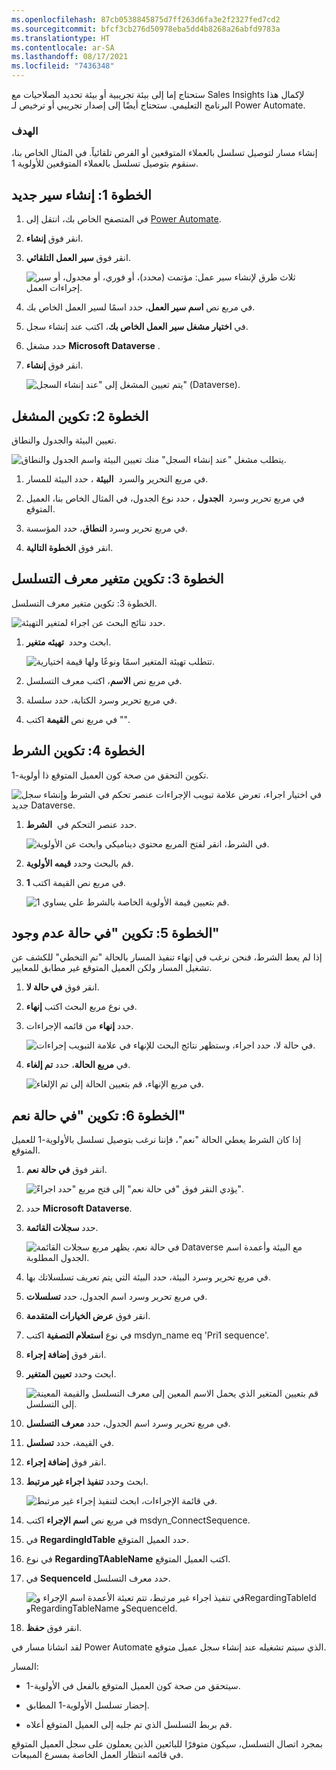 ```yaml
---
ms.openlocfilehash: 87cb0538845875d7ff263d6fa3e2f2327fed7cd2
ms.sourcegitcommit: bfcf3cb276d50978eba5dd4b8268a26abfd9783a
ms.translationtype: HT
ms.contentlocale: ar-SA
ms.lasthandoff: 08/17/2021
ms.locfileid: "7436348"
---
```

ستحتاج إما إلى بيئة تجريبية أو بيئة تحديد الصلاحيات مع Sales Insights لإكمال هذا البرنامج التعليمي. ستحتاج أيضًا إلى إصدار تجريبي أو ترخيص لـ Power Automate.

### <a name="objective"></a>الهدف

إنشاء مسار لتوصيل تسلسل بالعملاء المتوقعين أو الفرص تلقائياً. في المثال الخاص بنا، سنقوم بتوصيل تسلسل بالعملاء المتوقعين للأولوية 1.

## <a name="step-1-create-a-new-flow"></a>الخطوة 1: إنشاء سير جديد

1. في المتصفح الخاص بك، انتقل إلى [Power Automate](https://flow.microsoft.com/?azure-portal=true).  

2. انقر فوق **إنشاء**.

3. انقر فوق **سير العمل التلقائي**.

    ![ثلاث طرق لإنشاء سير عمل: مؤتمت (محدد)، أو فوري، أو مجدول، أو سير إجراءات العمل.](../media/tutorial-5-1.png)

4. في مربع نص **اسم سير العمل**، حدد اسمًا لسير العمل الخاص بك.

5. في **اختيار مشغل سير العمل الخاص بك**، اكتب عند إنشاء سجل.

6. حدد مشغل **Microsoft Dataverse** .

7. انقر فوق **إنشاء**.

    ![يتم تعيين المشغل إلى "عند إنشاء السجل" (Dataverse).](../media/tutorial-5-2.png)

## <a name="step2-configure-trigger"></a>الخطوة 2: تكوين المشغل

تعيين البيئة والجدول والنطاق.

![يتطلب مشغل "عند إنشاء السجل" منك تعيين البيئة واسم الجدول والنطاق.](../media/tutorial-5-3.png)

1. في مربع التحرير والسرد  **البيئة** ، حدد البيئة للمسار. 

2. في مربع تحرير وسرد  **الجدول** ، حدد نوع الجدول، في المثال الخاص بنا، العميل المتوقع.

3. في مربع تحرير وسرد **النطاق**، حدد المؤسسة.

4. انقر فوق **الخطوة التالية**.

## <a name="step3configure-sequence-identifier-variable"></a>الخطوة 3: تكوين متغير معرف التسلسل

الخطوة 3: تكوين متغير معرف التسلسل.

![حدد نتائج البحث عن اجراء لمتغير التهيئة.](../media/tutorial-5-4.png) 

1. ابحث وحدد  **تهيئه متغير**.

    ![تتطلب تهيئة المتغير اسمًا ونوعًا ولها قيمة اختيارية.](../media/tutorial-5-5.png)

2. في مربع نص **الاسم**، اكتب معرف التسلسل.

3. في مربع تحرير وسرد الكتابة، حدد سلسلة.

4. في مربع نص **القيمة** اكتب "".

## <a name="step4configure-condition"></a>الخطوة 4: تكوين الشرط 

تكوين التحقق من صحة كون العميل المتوقع ذا أولوية-1.

![في اختيار اجراء، تعرض علامة تبويب الإجراءات عنصر تحكم في الشرط وإنشاء سجل جديد Dataverse.](../media/tutorial-5-6.png)

1. حدد عنصر التحكم في  **الشرط**. 

    ![في الشرط، انقر لفتح المربع محتوي ديناميكي وابحث عن الأولوية.](../media/tutorial-5-7.png)

2. قم بالبحث وحدد **قيمه الأولوية**.

3. في مربع نص القيمة اكتب **1**.

    ![قم بتعيين قيمة الأولوية الخاصة بالشرط علي يساوي 1.](../media/tutorial-5-8.png)

## <a name="step5configure-if-no"></a>الخطوة 5: تكوين "في حالة عدم وجود"

إذا لم يعط الشرط، فنحن نرغب في إنهاء تنفيذ المسار بالحالة "تم التخطي" للكشف عن تشغيل المسار ولكن العميل المتوقع غير مطابق للمعايير.

1. انقر فوق **في حالة لا**.

2. في نوع مربع البحث اكتب **إنهاء**.

3. حدد **إنهاء** من قائمه الإجراءات.

    ![في حالة لا، حدد اجراء، وستظهر نتائج البحث للإنهاء في علامة التبويب إجراءات.](../media/tutorial-5-9.png)

4. في **مربع الحالة**، حدد **تم إلغاء**.

    ![في مربع الإنهاء، قم بتعيين الحالة إلى تم الإلغاء.](../media/tutorial-5-10.png)

## <a name="step6-configure-if-yes"></a>الخطوة 6: تكوين "في حالة نعم"

إذا كان الشرط يعطي الحالة "نعم"، فإننا نرغب بتوصيل تسلسل بالأولوية-1 للعميل المتوقع.

1. انقر فوق **في حالة نعم**. 

    ![يؤدي النقر فوق "في حالة نعم" إلى فتح مربع "حدد اجراءً".](../media/tutorial-5-11.png) 

2. حدد **Microsoft Dataverse**.

3. حدد **سجلات القائمة**.

    ![في حالة نعم، يظهر مربع سجلات القائمة Dataverse مع البيئة وأعمدة اسم الجدول المطلوبة.](../media/tutorial-5-12.png)

4. في مربع تحرير وسرد البيئة، حدد البيئة التي يتم تعريف تسلسلاتك بها.

5. في مربع تحرير وسرد اسم الجدول، حدد **تسلسلات**.

6. انقر فوق **عرض الخيارات المتقدمة**.

7. في نوع **استعلام التصفية** اكتب msdyn_name eq 'Pri1 sequence'.

8. انقر فوق **إضافة إجراء**.

9. ابحث وحدد **تعيين المتغير**.

    ![قم بتعيين المتغير الذي يحمل الاسم المعين إلى معرف التسلسل والقيمة المعينة إلى التسلسل.](../media/tutorial-5-13.png)

10. في مربع تحرير وسرد اسم الجدول، حدد **معرف التسلسل**.

11. في القيمة، حدد **تسلسل**.

12. انقر فوق **إضافة إجراء**.

13. ابحث وحدد **تنفيذ اجراء غير مرتبط**.

    ![في قائمة الإجراءات، ابحث لتنفيذ إجراء غير مرتبط.](../media/tutorial-5-14.png)

14. في مربع نص **اسم الإجراء** اكتب msdyn_ConnectSequence.

15. في **RegardingIdTable‎** حدد العميل المتوقع.

16. في نوع **RegardingTAableName** اكتب العميل المتوقع.

17. في **SequenceId‎** حدد معرف التسلسل.

    ![في تنفيذ اجراء غير مرتبط، تتم تعبئة الأعمدة اسم الإجراء وRegardingTableId وRegardingTableName وSequenceId.](../media/tutorial-5-15.png)

18. انقر فوق **حفظ**.

لقد انشانا مسار في Power Automate الذي سيتم تشغيله عند إنشاء سجل عميل متوقع.

المسار:

-   سيتحقق من صحة كون العميل المتوقع بالفعل في الأولوية-1.

-   إحضار تسلسل الأولوية-1 المطابق.

-   قم بربط التسلسل الذي تم جلبه إلى العميل المتوقع أعلاه.

بمجرد اتصال التسلسل، سيكون متوفرًا للبائعين الذين يعملون على سجل العميل المتوقع في قائمه انتظار العمل الخاصة بمسرع المبيعات.
